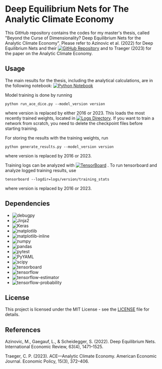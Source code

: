 # Deep Equilibrium Nets for The Analytic Climate Economy

This GitHub repository contains the codes for my master's thesis, called "Beyond the Curse of Dimensionality? Deep Equilibrium Nets for the Analytic Climate Economy". Please refer to Azinovic et al. (2022) for Deep Equilibrium Nets and their [![GitHub Repository](https://img.shields.io/badge/GitHub-DeepEquilibriumNets-blue?logo=github)](https://github.com/sischei/DeepEquilibriumNets) and to Traeger (2023) for the paper on the Analytic Climate Economy.

## Usage

The main results for the thesis, including the analytical calculations, are in the following notebook: [![Python Notebook](https://img.shields.io/badge/Python%20Notebook-thesis__results.ipynb-lightgrey?logo=jupyter)](plotting/thesis_results.ipynb)

Model training is done by running

```shell
python run_ace_dice.py --model_version version
```

where version is replaced by either 2016 or 2023. This loads the most recently trained weights, located in [![Logs Directory](https://img.shields.io/badge/Logs-Directory-lightgrey?logo=github)](logs/). If you want to train a network from scratch, you need to delete the checkpoint files before starting training.

For storing the results with the training weights, run

```shell
python generate_results.py --model_version version
```

where version is replaced by 2016 or 2023.


Training logs can be analyzed with [![TensorBoard](https://img.shields.io/badge/TensorBoard-Open%20docs-orange?logo=tensorflow)](https://www.tensorflow.org/tensorboard)
. To run tensorboard and analyze logged training results, use

```shell
tensorboard --logdir=logs/version/training_stats
```

where version is replaced by 2016 or 2023.

## Dependencies

- ![debugpy](https://img.shields.io/badge/debugpy-v1.6.6-blue)
- ![Jinja2](https://img.shields.io/badge/Jinja2-v3.1.3-blue)
- ![Keras](https://img.shields.io/badge/Keras-v2.10.0-blue)
- ![matplotlib](https://img.shields.io/badge/matplotlib-v3.8.3-blue)
- ![matplotlib-inline](https://img.shields.io/badge/matplotlib--inline-v0.1.6-blue)
- ![numpy](https://img.shields.io/badge/numpy-v1.26.3-blue)
- ![pandas](https://img.shields.io/badge/pandas-v2.2.2-blue)
- ![pytest](https://img.shields.io/badge/pytest-v8.0.0-blue)
- ![PyYAML](https://img.shields.io/badge/PyYAML-v6.0.1-blue)
- ![scipy](https://img.shields.io/badge/scipy-v1.11.4-blue)
- ![tensorboard](https://img.shields.io/badge/tensorboard-v2.10.0-blue)
- ![tensorflow](https://img.shields.io/badge/tensorflow-v2.10.0-blue)
- ![tensorflow-estimator](https://img.shields.io/badge/tensorflow--estimator-v2.10.0-blue)
- ![tensorflow-probability](https://img.shields.io/badge/tensorflow--probability-v0.24.0-blue)

## License

This project is licensed under the MIT License - see the [LICENSE](LICENSE) file for details.

## References

Azinovic, M., Gaegauf, L., & Scheidegger, S. (2022). Deep Equilibrium Nets. International Economic Review, 63(4), 1471–1525.

Traeger, C. P. (2023). ACE—Analytic Climate Economy. American Economic Journal. Economic Policy, 15(3), 372–406.
